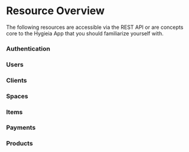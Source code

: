 # Resource Overview
The following resources are accessible via the REST API or are concepts core to the Hygieia App that you should familiarize yourself with.

### Authentication

### Users

### Clients

### Spaces

### Items

### Payments

### Products